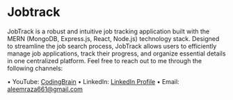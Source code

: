 # Jobtrack
JobTrack is a robust and intuitive job tracking application built with the MERN (MongoDB, Express.js, React, Node.js) technology stack. Designed to streamline the job search process, JobTrack allows users to efficiently manage job applications, track their progress, and organize essential details in one centralized platform. 
Feel free to reach out to me through the following channels:

•	YouTube: [CodingBrain](https://www.youtube.com/@codingbrain)
•	LinkedIn: [LinkedIn Profile](www.linkedin.com/in/malik-aleem-raza-7ab721205)
•	Email: aleemraza661@gmail.com
